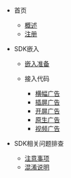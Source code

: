 - 首页
  - [概述](guide.md)
  - [注册](android/register-account.md)
  
- SDK嵌入

  - [嵌入准备](android/ready-to-use.md) 
  - 接入代码
  
    - [横幅广告](android/banner-ad.md)
    - [插屏广告](android/instl-ad.md)
    - [开屏广告](android/spread-ad.md)
    - [原生广告](android/native-ad.md)
    - [视频广告](android/video-ad.md)  
  
- SDK相关问题排查
  - [注意事项](android/warn-info.md)
  - [混淆说明](android/proguard-info.md)
  
